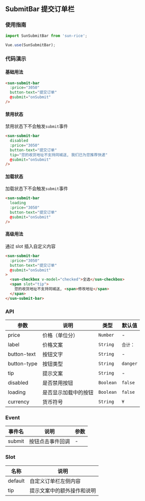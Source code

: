 ## SubmitBar 提交订单栏

### 使用指南
``` javascript
import SunSubmitBar from 'sun-rice';

Vue.use(SunSubmitBar);
```

### 代码演示

#### 基础用法

```html
<sun-submit-bar
  :price="3050"
  button-text="提交订单"
  @submit="onSubmit"
/>
```

#### 禁用状态
禁用状态下不会触发`submit`事件

```html
<sun-submit-bar
  disabled
  :price="3050"
  button-text="提交订单"
  tip="您的收货地址不支持同城送, 我们已为您推荐快递"
  @submit="onSubmit"
/>
```

#### 加载状态
加载状态下不会触发`submit`事件

```html
<sun-submit-bar
  loading
  :price="3050"
  button-text="提交订单"
  @submit="onSubmit"
/>
```

#### 高级用法
通过 slot 插入自定义内容

```html
<sun-submit-bar
  :price="3050"
  button-text="提交订单"
  @submit="onSubmit"
>
  <sun-checkbox v-model="checked">全选</sun-checkbox>
  <span slot="tip">
    您的收货地址不支持同城送, <span>修改地址</span>
  </span>
</sun-submit-bar>
```

### API

| 参数 | 说明 | 类型 | 默认值 |
|-----------|-----------|-----------|-------------|
| price | 价格（单位分） |  `Number` | - |
| label | 价格文案 |  `String` | `合计：` |
| button-text | 按钮文字 | `String` | - |
| button-type | 按钮类型 |  `String` | `danger` |
| tip | 提示文案 |  `String` | - |
| disabled | 是否禁用按钮 |  `Boolean` | `false` |
| loading | 是否显示加载中的按钮 |  `Boolean` | `false` |
| currency | 货币符号 |  `String` | `¥` |

### Event

| 事件名 | 说明 | 参数 |
|-----------|-----------|-----------|
| submit | 按钮点击事件回调 | - |

### Slot

| 名称 | 说明 |
|-----------|-----------|
| default | 自定义订单栏左侧内容 |
| tip | 提示文案中的额外操作和说明 |

